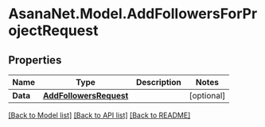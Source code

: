 # AsanaNet.Model.AddFollowersForProjectRequest

## Properties

Name | Type | Description | Notes
------------ | ------------- | ------------- | -------------
**Data** | [**AddFollowersRequest**](AddFollowersRequest.md) |  | [optional] 

[[Back to Model list]](../README.md#documentation-for-models) [[Back to API list]](../README.md#documentation-for-api-endpoints) [[Back to README]](../README.md)

